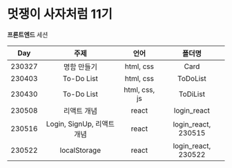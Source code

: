# 멋쟁이 사자처럼 11기
**프론트엔드** 세션    

|Day|주제|언어|폴더명|
|:---:|:---:|:---:|:---:|
|230327|명함 만들기|html, css|Card|
|230403|To-Do List|html, css|ToDoList|
|230430|To-Do List|html, css, js|ToDiList|
|230508|리액트 개념|react|login_react|
|230516|Login, SignUp, 리액트 개념|react|login_react, 230515|
|230522|localStorage|react|login_react, 230522|
